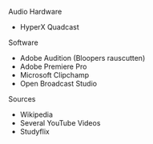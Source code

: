 Audio Hardware
- HyperX Quadcast

Software
- Adobe Audition (Bloopers rauscutten)
- Adobe Premiere Pro
- Microsoft Clipchamp
- Open Broadcast Studio

Sources
- Wikipedia
- Several YouTube Videos
- Studyflix